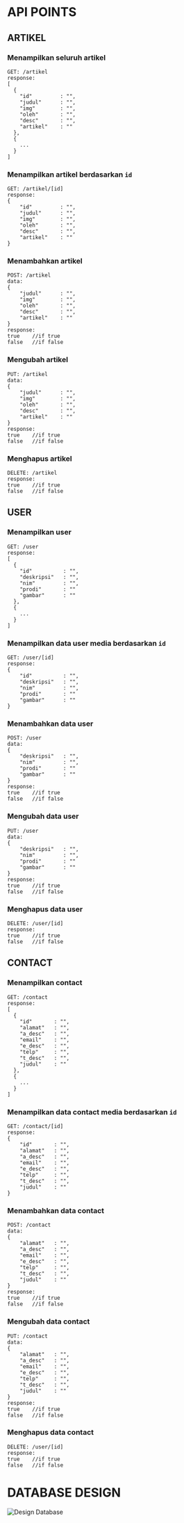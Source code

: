 # API POINTS




## ARTIKEL
### Menampilkan seluruh artikel
```
GET: /artikel
response:
[
  {
    "id"         : "",
    "judul"      : "",
    "img"        : "",
    "oleh"       : "",
    "desc"       : "",
    "artikel"    : ""
  },
  {
    ...
  }
]
```
### Menampilkan artikel berdasarkan ```id```
```
GET: /artikel/[id]
response:
{
    "id"         : "",
    "judul"      : "",
    "img"        : "",
    "oleh"       : "",
    "desc"       : "",
    "artikel"    : ""
}
```
### Menambahkan artikel
```
POST: /artikel
data:
{
    "judul"      : "",
    "img"        : "",
    "oleh"       : "",
    "desc"       : "",
    "artikel"    : ""
}
response:
true    //if true
false   //if false
```
### Mengubah artikel
```
PUT: /artikel
data:
{
    "judul"      : "",
    "img"        : "",
    "oleh"       : "",
    "desc"       : "",
    "artikel"    : ""
}
response:
true    //if true
false   //if false
```
### Menghapus artikel
```
DELETE: /artikel
response:
true    //if true
false   //if false
```


## USER
### Menampilkan user
```
GET: /user
response:
[
  {
    "id"          : "",
    "deskripsi"   : "",
    "nim"         : "",
    "prodi"       : ""
    "gambar"      : ""
  },
  {
    ...
  }
]
```
### Menampilkan data user media berdasarkan ```id```
```
GET: /user/[id]
response:
{
    "id"          : "",
    "deskripsi"   : "",
    "nim"         : "",
    "prodi"       : ""
    "gambar"      : ""
}
```
### Menambahkan data user
```
POST: /user
data:
{
    "deskripsi"   : "",
    "nim"         : "",
    "prodi"       : ""
    "gambar"      : ""
}
response:
true    //if true
false   //if false
```

### Mengubah data user
```
PUT: /user
data:
{
    "deskripsi"   : "",
    "nim"         : "",
    "prodi"       : ""
    "gambar"      : ""
}
response:
true    //if true
false   //if false
```
### Menghapus data user
```
DELETE: /user/[id]
response:
true    //if true
false   //if false
```


## CONTACT
### Menampilkan contact
```
GET: /contact
response:
[
  {
    "id"       : "",
    "alamat"   : "",
    "a_desc"   : "",
    "email"    : "",
    "e_desc"   : "",
    "telp"     : "",
    "t_desc"   : "",
    "judul"    : ""
  },
  {
    ...
  }
]
```
### Menampilkan data contact media berdasarkan ```id```
```
GET: /contact/[id]
response:
{
    "id"       : "",
    "alamat"   : "",
    "a_desc"   : "",
    "email"    : "",
    "e_desc"   : "",
    "telp"     : "",
    "t_desc"   : "",
    "judul"    : ""
}
```
### Menambahkan data contact
```
POST: /contact
data:
{
    "alamat"   : "",
    "a_desc"   : "",
    "email"    : "",
    "e_desc"   : "",
    "telp"     : "",
    "t_desc"   : "",
    "judul"    : ""
}
response:
true    //if true
false   //if false
```

### Mengubah data contact
```
PUT: /contact
data:
{
    "alamat"   : "",
    "a_desc"   : "",
    "email"    : "",
    "e_desc"   : "",
    "telp"     : "",
    "t_desc"   : "",
    "judul"    : ""
}
response:
true    //if true
false   //if false
```
### Menghapus data contact
```
DELETE: /user/[id]
response:
true    //if true
false   //if false
```

# DATABASE DESIGN
![Design Database](https://raw.githubusercontent.com/samwahyu/tekweb2022/main/artikel/design.png)
